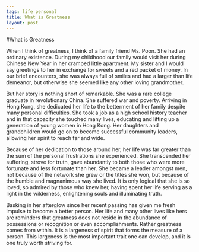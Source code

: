 ```yaml
--- 
tags: life personal
title: What is Greatness
layout: post
---
```


#What is Greatness

When I think of greatness, I think of a family friend Ms. Poon. She had an ordinary existence. During my childhood our family would visit her during Chinese New Year in her cramped little apartment. My sister and I would say greetings to her in exchange for sweets and a red packet of money. In our brief encounters, she was always full of smiles and had a larger than life demeanor, but otherwise she seemed like any other loving grandmother.

But her story is nothing short of remarkable. She was a rare college graduate in revolutionary China. She suffered war and poverty. Arriving in Hong Kong, she dedicated her life to the betterment of her family despite many personal difficulties. She took a job as a high school history teacher and in that capacity she touched many lives, educating and lifting up a generation of young women in Hong Kong. Her daughters and grandchildren would go on to become successful community leaders, allowing her spirit to reach far and wide.

Because of her dedication to those around her, her life was far greater than the sum of the personal frustrations she experienced. She transcended her suffering, strove for truth, gave abundantly to both those who were more fortunate and less fortunate than her. She became a leader amongst men, not because of the network she grew or the titles she won, but because of the humble and magnanimous way she lived. It is only logical that she is so loved, so admired by those who knew her, having spent her life serving as a light in the wilderness, enlightening souls and illuminating truth.

Basking in her afterglow since her recent passing has given me fresh impulse to become a better person. Her life and many other lives like hers are reminders that greatness does not reside in the abundance of possessions or recognition or even accomplishments. Rather greatness comes from within. It is a largeness of spirit that forms the measure of a person. This largeness is the most important trait one can develop, and it is one truly worth striving for. 
